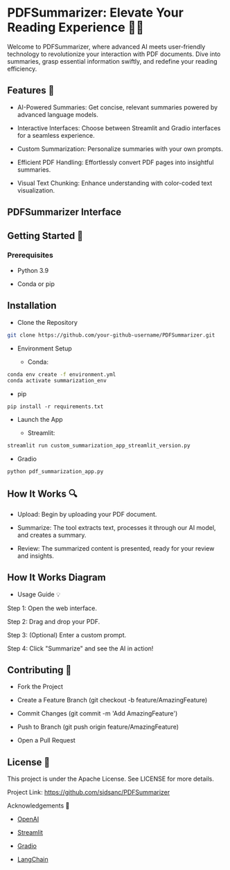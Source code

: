 # PDFSummarizer: Elevate Your Reading Experience 📘🌟

Welcome to PDFSummarizer, where advanced AI meets user-friendly technology to revolutionize your interaction with PDF documents. Dive into summaries, grasp essential information swiftly, and redefine your reading efficiency.

## Features 🚀

- AI-Powered Summaries: Get concise, relevant summaries powered by advanced language models.

- Interactive Interfaces: Choose between Streamlit and Gradio interfaces for a seamless experience.

- Custom Summarization: Personalize summaries with your own prompts.

- Efficient PDF Handling: Effortlessly convert PDF pages into insightful summaries.

- Visual Text Chunking: Enhance understanding with color-coded text visualization.

## PDFSummarizer Interface

## Getting Started 🌟

### Prerequisites

- Python 3.9

- Conda or pip

## Installation

- Clone the Repository

```bash
git clone https://github.com/your-github-username/PDFSummarizer.git

```

- Environment Setup

  - Conda:

```bash
conda env create -f environment.yml
conda activate summarization_env
```
    
  - pip

```
pip install -r requirements.txt
```

- Launch the App
  
  - Streamlit:

```bash
streamlit run custom_summarization_app_streamlit_version.py
```

  - Gradio

```bash
python pdf_summarization_app.py
```

## How It Works 🔍

- Upload: Begin by uploading your PDF document.

- Summarize: The tool extracts text, processes it through our AI model, and creates a summary.

- Review: The summarized content is presented, ready for your review and insights.

## How It Works Diagram

- Usage Guide 💡

Step 1: Open the web interface.

Step 2: Drag and drop your PDF.

Step 3: (Optional) Enter a custom prompt.

Step 4: Click "Summarize" and see the AI in action!

## Contributing 🤝

- Fork the Project

- Create a Feature Branch (git checkout -b feature/AmazingFeature)

- Commit Changes (git commit -m 'Add AmazingFeature')

- Push to Branch (git push origin feature/AmazingFeature)

- Open a Pull Request

## License 📄

This project is under the Apache License. See LICENSE for more details.


Project Link: https://github.com/sidsanc/PDFSummarizer

Acknowledgements 🙏

- [OpenAI](https://openai.com/)

- [Streamlit](https://streamlit.io/)

- [Gradio](https://gradio.app/)

- [LangChain](https://github.com/langchain/langchain)
